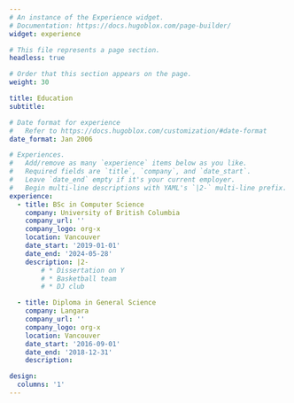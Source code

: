 ```yaml
---
# An instance of the Experience widget.
# Documentation: https://docs.hugoblox.com/page-builder/
widget: experience

# This file represents a page section.
headless: true

# Order that this section appears on the page.
weight: 30

title: Education
subtitle:

# Date format for experience
#   Refer to https://docs.hugoblox.com/customization/#date-format
date_format: Jan 2006

# Experiences.
#   Add/remove as many `experience` items below as you like.
#   Required fields are `title`, `company`, and `date_start`.
#   Leave `date_end` empty if it's your current employer.
#   Begin multi-line descriptions with YAML's `|2-` multi-line prefix.
experience:
  - title: BSc in Computer Science
    company: University of British Columbia
    company_url: ''
    company_logo: org-x
    location: Vancouver
    date_start: '2019-01-01'
    date_end: '2024-05-28'
    description: |2-
        # * Dissertation on Y
        # * Basketball team
        # * DJ club

  - title: Diploma in General Science
    company: Langara 
    company_url: ''
    company_logo: org-x
    location: Vancouver
    date_start: '2016-09-01'
    date_end: '2018-12-31'
    description: 

design:
  columns: '1'
---
```

